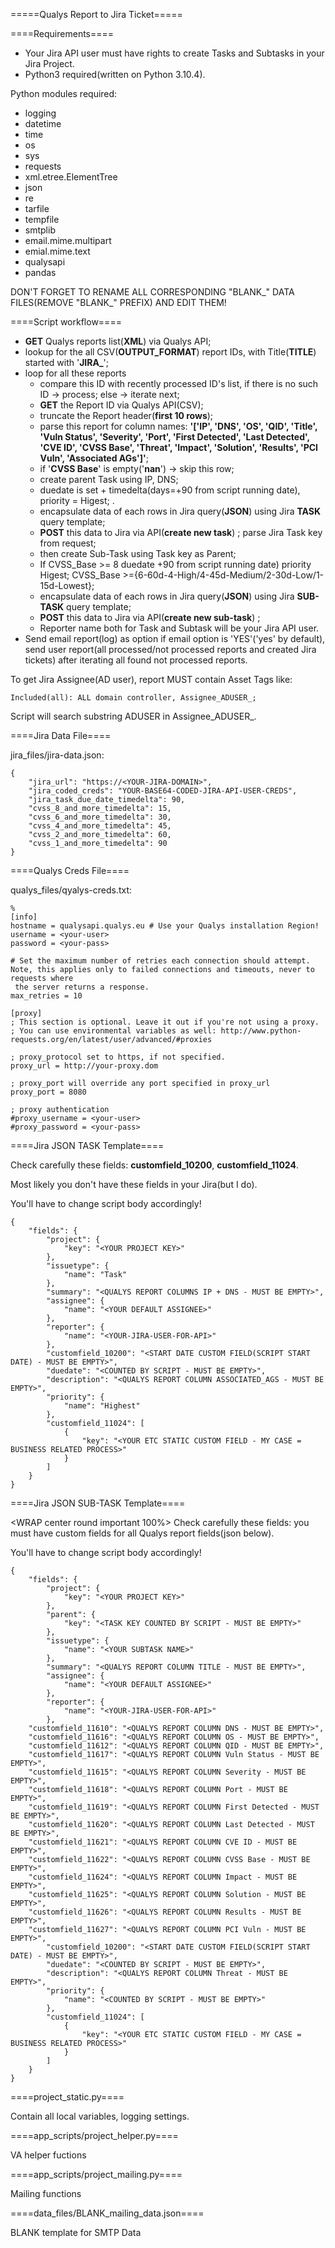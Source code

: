 =====Qualys Report to Jira Ticket=====

====Requirements====

  * Your Jira API user must have rights to create Tasks and Subtasks in your Jira Project.
  * Python3 required(written on Python 3.10.4).

Python modules required:
  * logging
  * datetime
  * time
  * os
  * sys
  * requests
  * xml.etree.ElementTree
  * json
  * re
  * tarfile
  * tempfile
  * smtplib
  * email.mime.multipart
  * emial.mime.text
  * qualysapi
  * pandas

DON'T FORGET TO RENAME ALL CORRESPONDING "BLANK_" DATA FILES(REMOVE "BLANK_" PREFIX) AND EDIT THEM!

====Script workflow====

  - **GET** Qualys reports list(**XML**) via Qualys API;
  - lookup for the all CSV(**OUTPUT_FORMAT**) report IDs, with Title(**TITLE**) started with '**JIRA_**'; 
  - loop for all these reports
    - compare this ID with recently processed ID's list, if there is no such ID -> process; else -> iterate next;
    - **GET** the Report ID via Qualys API(CSV);
    - truncate the Report header(**first 10 rows**);
    - parse this report for column names: **'['IP', 'DNS', 'OS', 'QID', 'Title', 'Vuln Status', 'Severity', 'Port', 'First Detected', 'Last Detected', 'CVE ID', 'CVSS Base', 'Threat', 'Impact', 'Solution', 'Results', 'PCI Vuln', 'Associated AGs']'**;
    - if '**CVSS Base**' is empty('**nan**') -> skip this row;
    - create parent Task using IP, DNS; 
    - duedate is set + timedelta(days=+90 from script running date), priority = Higest; .
    - encapsulate data of each rows in Jira query(**JSON**) using Jira **TASK** query template;
    - **POST** this data to Jira via API(**create new task**) ; parse Jira Task key from request;
    - then create Sub-Task using Task key as Parent; 
    - If CVSS_Base >= 8 duedate +90 from script running date) priority Higest; CVSS_Base >={6-60d-4-High/4-45d-Medium/2-30d-Low/1-15d-Lowest};
    - encapsulate data of each rows in Jira query(**JSON**) using Jira **SUB-TASK** query template;
    - **POST** this data to Jira via API(**create new sub-task**) ;
    - Reporter name both for Task and Subtask will be your Jira API user.
  - Send email report(log) as option if email option is 'YES'('yes' by default), send user report(all processed/not processed reports and created Jira tickets) after iterating all found not processed reports.

To get Jira Assignee(AD user), report MUST contain Asset Tags like: 
```
Included(all): ALL domain controller, Assignee_ADUSER_;
```
Script will search substring ADUSER in Assignee_ADUSER_.

====Jira Data File====

jira_files/jira-data.json:
```
{
    "jira_url": "https://<YOUR-JIRA-DOMAIN>",
    "jira_coded_creds": "YOUR-BASE64-CODED-JIRA-API-USER-CREDS",
    "jira_task_due_date_timedelta": 90,
    "cvss_8_and_more_timedelta": 15,
    "cvss_6_and_more_timedelta": 30,
    "cvss_4_and_more_timedelta": 45,
    "cvss_2_and_more_timedelta": 60,
    "cvss_1_and_more_timedelta": 90
}
```

====Qualys Creds File====

qualys_files/qyalys-creds.txt:
```
%
[info]
hostname = qualysapi.qualys.eu # Use your Qualys installation Region!
username = <your-user>
password = <your-pass>

# Set the maximum number of retries each connection should attempt. Note, this applies only to failed connections and timeouts, never to requests where
 the server returns a response.
max_retries = 10

[proxy]
; This section is optional. Leave it out if you're not using a proxy.
; You can use environmental variables as well: http://www.python-requests.org/en/latest/user/advanced/#proxies

; proxy_protocol set to https, if not specified.
proxy_url = http://your-proxy.dom

; proxy_port will override any port specified in proxy_url
proxy_port = 8080

; proxy authentication
#proxy_username = <your-user>
#proxy_password = <your-pass>
```

====Jira JSON TASK Template====

Check carefully these fields: **customfield_10200**, **customfield_11024**.

Most likely you don't have these fields in your Jira(but I do).

You'll have to change script body accordingly!

```
{
    "fields": {
        "project": {
            "key": "<YOUR PROJECT KEY>"
        },
        "issuetype": {
            "name": "Task"
        },
        "summary": "<QUALYS REPORT COLUMNS IP + DNS - MUST BE EMPTY>",
        "assignee": {
            "name": "<YOUR DEFAULT ASSIGNEE>"
        },
        "reporter": {
            "name": "<YOUR-JIRA-USER-FOR-API>"
        },
        "customfield_10200": "<START DATE CUSTOM FIELD(SCRIPT START DATE) - MUST BE EMPTY>",
        "duedate": "<COUNTED BY SCRIPT - MUST BE EMPTY>",
        "description": "<QUALYS REPORT COLUMN ASSOCIATED_AGS - MUST BE EMPTY>",
        "priority": {
            "name": "Highest"
        },
        "customfield_11024": [
            {
                "key": "<YOUR ETC STATIC CUSTOM FIELD - MY CASE = BUSINESS RELATED PROCESS>"
            }
        ]
    }
}
```

====Jira JSON SUB-TASK Template====

<WRAP center round important 100%>
Check carefully these fields: you must have custom fields for all Qualys report fields(json below).

You'll have to change script body accordingly!
</WRAP>

```
{
    "fields": {
        "project": {
            "key": "<YOUR PROJECT KEY>"
        },
		"parent": {
            "key": "<TASK KEY COUNTED BY SCRIPT - MUST BE EMPTY>"
        },
        "issuetype": {
            "name": "<YOUR SUBTASK NAME>"
        },
        "summary": "<QUALYS REPORT COLUMN TITLE - MUST BE EMPTY>",
        "assignee": {
            "name": "<YOUR DEFAULT ASSIGNEE>"
        },
        "reporter": {
            "name": "<YOUR-JIRA-USER-FOR-API>"
        },
	"customfield_11610": "<QUALYS REPORT COLUMN DNS - MUST BE EMPTY>",
	"customfield_11616": "<QUALYS REPORT COLUMN OS - MUST BE EMPTY>",
	"customfield_11612": "<QUALYS REPORT COLUMN QID - MUST BE EMPTY>",
	"customfield_11617": "<QUALYS REPORT COLUMN Vuln Status - MUST BE EMPTY>",
	"customfield_11615": "<QUALYS REPORT COLUMN Severity - MUST BE EMPTY>",
	"customfield_11618": "<QUALYS REPORT COLUMN Port - MUST BE EMPTY>",
	"customfield_11619": "<QUALYS REPORT COLUMN First Detected - MUST BE EMPTY>",
	"customfield_11620": "<QUALYS REPORT COLUMN Last Detected - MUST BE EMPTY>",
	"customfield_11621": "<QUALYS REPORT COLUMN CVE ID - MUST BE EMPTY>",
	"customfield_11622": "<QUALYS REPORT COLUMN CVSS Base - MUST BE EMPTY>",
	"customfield_11624": "<QUALYS REPORT COLUMN Impact - MUST BE EMPTY>",
	"customfield_11625": "<QUALYS REPORT COLUMN Solution - MUST BE EMPTY>",
	"customfield_11626": "<QUALYS REPORT COLUMN Results - MUST BE EMPTY>",
	"customfield_11627": "<QUALYS REPORT COLUMN PCI Vuln - MUST BE EMPTY>",
        "customfield_10200": "<START DATE CUSTOM FIELD(SCRIPT START DATE) - MUST BE EMPTY>",
        "duedate": "<COUNTED BY SCRIPT - MUST BE EMPTY>",
        "description": "<QUALYS REPORT COLUMN Threat - MUST BE EMPTY>",
        "priority": {
            "name": "<COUNTED BY SCRIPT - MUST BE EMPTY>"
        },
        "customfield_11024": [
            {
                "key": "<YOUR ETC STATIC CUSTOM FIELD - MY CASE = BUSINESS RELATED PROCESS>"
            }
        ]
    }
}
```

====project_static.py====

Contain all local variables, logging settings.

====app_scripts/project_helper.py====

VA helper fuctions

====app_scripts/project_mailing.py====

Mailing functions

====data_files/BLANK_mailing_data.json====

BLANK template for SMTP Data